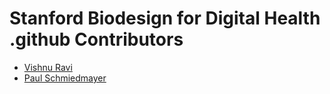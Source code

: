 <!--

This source file is part of the Stanford Biodesign for Digital Health open-source project

SPDX-FileCopyrightText: 2022 Stanford Biodesign for Digital Health and the project authors (see CONTRIBUTORS.md)

SPDX-License-Identifier: MIT

-->

# Stanford Biodesign for Digital Health .github Contributors

* [Vishnu Ravi](https://github.com/vishnuravi)
* [Paul Schmiedmayer](https://github.com/PSchmiedmayer)
